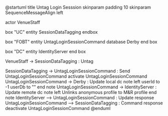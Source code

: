 @startuml
title Untag Login Sesssion
skinparam padding 10
skinparam SequenceMessageAlign left

actor VenueStaff

box "UC"
entity SessionDataTagging
endbox

box "FOBT"
entity UntagLoginSessionCommand
database Derby
end box

box "DC"
entity IdentityServer
end box

VenueStaff -> SessionDataTagging : Untag

SessionDataTagging -> UntagLoginSessionCommand : Send UntagLoginSessionCommand
activate UntagLoginSessionCommand
UntagLoginSessionCommand -> Derby : Update local dc
note left
	userId to -1
	userDb to ""
end note
UntagLoginSessionCommand -> IdentityServer : Update remote dc
note left
	Unlinks anonymous profile
	to M&R profile
end note
IdentityServer --> UntagLoginSessionCommand : Update response
UntagLoginSessionCommand --> SessionDataTagging : Command response
deactivate UntagLoginSessionCommand
@enduml